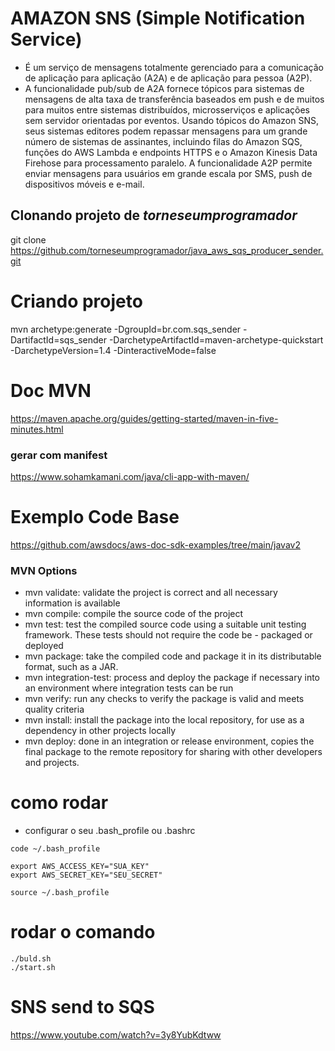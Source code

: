 # AMAZON SNS (Simple Notification Service)
- É um serviço de mensagens totalmente gerenciado para a comunicação de aplicação para aplicação (A2A) e de aplicação para pessoa (A2P).
- A funcionalidade pub/sub de A2A fornece tópicos para sistemas de mensagens de alta taxa de transferência baseados em push e de muitos para muitos entre sistemas distribuídos, microsserviços e aplicações sem servidor orientadas por eventos. Usando tópicos do Amazon SNS, seus sistemas editores podem repassar mensagens para um grande número de sistemas de assinantes, incluindo filas do Amazon SQS, funções do AWS Lambda e endpoints HTTPS e o Amazon Kinesis Data Firehose para processamento paralelo. A funcionalidade A2P permite enviar mensagens para usuários em grande escala por SMS, push de dispositivos móveis e e-mail.

## Clonando projeto de *torneseumprogramador*
git clone https://github.com/torneseumprogramador/java_aws_sqs_producer_sender.git

# Criando projeto
mvn archetype:generate -DgroupId=br.com.sqs_sender -DartifactId=sqs_sender -DarchetypeArtifactId=maven-archetype-quickstart -DarchetypeVersion=1.4 -DinteractiveMode=false


# Doc MVN
https://maven.apache.org/guides/getting-started/maven-in-five-minutes.html
### gerar com manifest
https://www.sohamkamani.com/java/cli-app-with-maven/

# Exemplo Code Base
https://github.com/awsdocs/aws-doc-sdk-examples/tree/main/javav2

### MVN Options
- mvn validate: validate the project is correct and all necessary information is available
- mvn compile: compile the source code of the project
- mvn test: test the compiled source code using a suitable unit testing framework. These tests should not require the code be - packaged or deployed
- mvn package: take the compiled code and package it in its distributable format, such as a JAR.
- mvn integration-test: process and deploy the package if necessary into an environment where integration tests can be run
- mvn verify: run any checks to verify the package is valid and meets quality criteria
- mvn install: install the package into the local repository, for use as a dependency in other projects locally
- mvn deploy: done in an integration or release environment, copies the final package to the remote repository for sharing with other developers and projects.

# como rodar
- configurar o seu .bash_profile ou .bashrc
```shell
code ~/.bash_profile

export AWS_ACCESS_KEY="SUA_KEY"
export AWS_SECRET_KEY="SEU_SECRET"

source ~/.bash_profile
```

# rodar o comando
```shell
./buld.sh
./start.sh
```

# SNS send to SQS
https://www.youtube.com/watch?v=3y8YubKdtww
